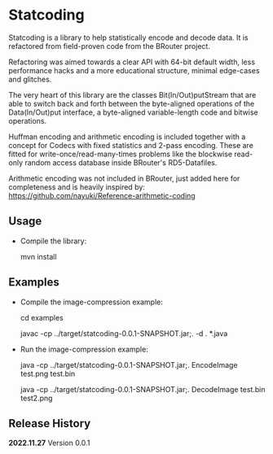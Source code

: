 Statcoding
==========

Statcoding is a library to help statistically encode and decode data. It is refactored from field-proven code from the BRouter project.

Refactoring was aimed towards a clear API with 64-bit default width, less performance hacks and a more educational structure, minimal edge-cases and glitches.

The very heart of this library are the classes Bit(In/Out)putStream that are able to switch back and forth between the byte-aligned operations of the Data(In/Out)put interface, a byte-aligned variable-length code and bitwise operations.

Huffman encoding and arithmetic encoding is included together with a concept for Codecs with fixed statistics and 2-pass encoding. These are fitted for write-once/read-many-times problems like the blockwise read-only random access database inside BRouter's RD5-Datafiles.

Arithmetic encoding was not included in BRouter, just added here for completeness and is heavily inspired by: https://github.com/nayuki/Reference-arithmetic-coding


Usage
-----

 - Compile the library:

   mvn install

Examples
--------

 - Compile the image-compression example:

   cd examples

   javac -cp ../target/statcoding-0.0.1-SNAPSHOT.jar;. -d . *.java

 - Run the image-compression example:

   java -cp ../target/statcoding-0.0.1-SNAPSHOT.jar;. EncodeImage test.png test.bin

   java -cp ../target/statcoding-0.0.1-SNAPSHOT.jar;. DecodeImage test.bin test2.png


Release History
---------------

**2022.11.27** Version 0.0.1
